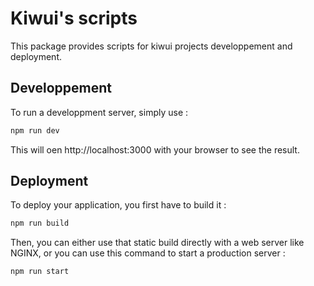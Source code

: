 # Kiwui's scripts

This package provides scripts for kiwui projects developpement and deployment.

## Developpement

To run a developpment server, simply use :

```bash
npm run dev
```

This will oen http://localhost:3000 with your browser to see the result.

## Deployment

To deploy your application, you first have to build it :

```bash
npm run build
```

Then, you can either use that static build directly with a web server like NGINX,
or you can use this command to start a production server :

```bash
npm run start
```